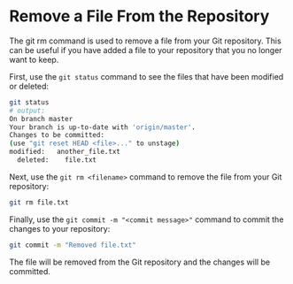 # Remove a File From the Repository

The git rm command is used to remove a file from your Git repository. This can be useful if you have added a file to your repository that you no longer want to keep.

First, use the `git status` command to see the files that have been modified or deleted:

```bash
git status
# output:
On branch master
Your branch is up-to-date with 'origin/master'.
Changes to be committed:
(use "git reset HEAD <file>..." to unstage)
modified:   another_file.txt
  deleted:    file.txt
```

Next, use the `git rm <filename>` command to remove the file from your Git repository:

```bash
git rm file.txt
```

Finally, use the `git commit -m "<commit message>"` command to commit the changes to your repository:

```bash
git commit -m "Removed file.txt"
```

The file will be removed from the Git repository and the changes will be committed.

